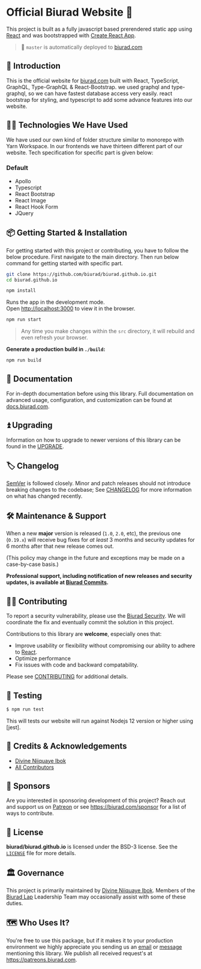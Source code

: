 # Official Biurad Website 👊

This project is built as a fully javascript based prerendered static app using [React] and was bootstrapped with [Create React App](https://github.com/facebook/create-react-app).

> :rocket: `master` is automatically deployed to [biurad.com]

## 🔰 Introduction

This is the official website for [biurad.com] built with React, TypeScript, GraphQL, Type-GraphQL & React-Bootstrap. we used graphql and type-graphql, so we can have fastest database access very easily. react bootstrap for styling, and typescript to add some advance features into our website.

## 🧑‍💻 Technologies We Have Used

We have used our own kind of folder structure similar to monorepo with Yarn Workspace. In our frontends we have thirteen different part of our website. Tech specification for specific part is given below:

### Default

- Apollo
- Typescript
- React Bootstrap
- React Image
- React Hook Form
- JQuery


## 📦 Getting Started & Installation

For getting started with this project or contributing, you have to follow the below procedure. First navigate to the main directory. Then run below command for getting started with specific part.

```sh
git clone https://github.com/biurad/biurad.github.io.git
cd biurad.github.io

npm install
```

Runs the app in the development mode.<br />
Open [http://localhost:3000](http://localhost:3000) to view it in the browser.

```sh
npm run start
```

> Any time you make changes within the `src` directory, it will rebuild and even refresh your browser.

**Generate a production build in `./build`:**

```sh
npm run build
```

## 📓 Documentation

For in-depth documentation before using this library. Full documentation on advanced usage, configuration, and customization can be found at [docs.biurad.com](https://docs.biurad.com).

## ⏫ Upgrading

Information on how to upgrade to newer versions of this library can be found in the [UPGRADE].

## 🏷️ Changelog

[SemVer](http://semver.org/) is followed closely. Minor and patch releases should not introduce breaking changes to the codebase; See [CHANGELOG] for more information on what has changed recently.

## 🛠️ Maintenance & Support

When a new **major** version is released (`1.0`, `2.0`, etc), the previous one (`0.19.x`) will receive bug fixes for _at least_ 3 months and security updates for 6 months after that new release comes out.

(This policy may change in the future and exceptions may be made on a case-by-case basis.)

**Professional support, including notification of new releases and security updates, is available at [Biurad Commits][commit].**

## 👷‍♀️ Contributing

To report a security vulnerability, please use the [Biurad Security](https://security.biurad.com). We will coordinate the fix and eventually commit the solution in this project.

Contributions to this library are **welcome**, especially ones that:

- Improve usability or flexibility without compromising our ability to adhere to [React].
- Optimize performance
- Fix issues with code and backward compatability.

Please see [CONTRIBUTING] for additional details.

## 🧪 Testing

```bash
$ npm run test
```

This will tests our website will run against Nodejs 12 version or higher using [jest].

## 👥 Credits & Acknowledgements

- [Divine Niiquaye Ibok][@divineniiquaye]
- [All Contributors][]

## 🙌 Sponsors

Are you interested in sponsoring development of this project? Reach out and support us on [Patreon](https://www.patreon.com/biurad) or see <https://biurad.com/sponsor> for a list of ways to contribute.

## 📄 License

**biurad/biurad.github.io** is licensed under the BSD-3 license. See the [`LICENSE`](LICENSE) file for more details.

## 🏛️ Governance

This project is primarily maintained by [Divine Niiquaye Ibok][@divineniiquaye]. Members of the [Biurad Lap][] Leadership Team may occasionally assist with some of these duties.

## 🗺️ Who Uses It?

You're free to use this package, but if it makes it to your production environment we highly appreciate you sending us an [email] or [message] mentioning this library. We publish all received request's at <https://patreons.biurad.com>.

[@divineniiquaye]: https://github.com/divineniiquaye
[commit]: https://commits.biurad.com/biurad.github.io.git
[UPGRADE]: UPGRADE.md
[CHANGELOG]: CHANGELOG.md
[CONTRIBUTING]: ./.github/CONTRIBUTING.md
[All Contributors]: https://github.com/biurad/biurad.github.io/contributors
[Biurad Lap]: https://team.biurad.com
[email]: support@biurad.com
[message]: https://projects.biurad.com/message
[React]: https://reactjs.org/
[biurad.com]: https://biurad.com
